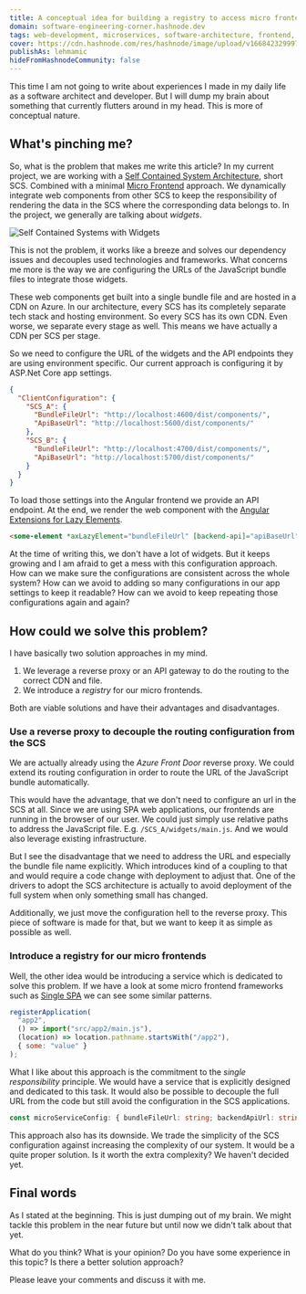 ```yaml
---
title: A conceptual idea for building a registry to access micro frontends
domain: software-engineering-corner.hashnode.dev
tags: web-development, microservices, software-architecture, frontend, frontend-development, web-components
cover: https://cdn.hashnode.com/res/hashnode/image/upload/v1668423299979/YPcjXO5yK.jpg?auto=compress
publishAs: lehmamic
hideFromHashnodeCommunity: false
---
```


This time I am not going to write about experiences I made in my daily life as a software architect and developer. But I will dump my brain about something that currently flutters around in my head. This is more of conceptual nature.

## What's pinching me?

So, what is the problem that makes me write this article? In my current project, we are working with a [Self Contained System Architecture](https://scs-architecture.org/), short SCS. Combined with a minimal [Micro Frontend](https://micro-frontends.org/) approach. We dynamically integrate web components from other SCS to keep the responsibility of rendering the data in the SCS where the corresponding data belongs to. In the project, we generally are talking about _widgets_.

![Self Contained Systems with Widgets](https://cdn.hashnode.com/res/hashnode/image/upload/v1668429113017/1Yp5XUXPE.png?auto=compress)

This is not the problem, it works like a breeze and solves our dependency issues and decouples used technologies and frameworks. What concerns me more is the way we are configuring the URLs of the JavaScript bundle files to integrate those widgets.

These web components get built into a single bundle file and are hosted in a CDN on Azure. In our architecture, every SCS has its completely separate tech stack and hosting environment. So every SCS has its own CDN. Even worse, we separate every stage as well. This means we have actually a CDN per SCS per stage.

So we need to configure the URL of the widgets and the API endpoints they are using environment specific. Our current approach is configuring it by ASP.Net Core app settings.

```json
{
  "ClientConfiguration": {
    "SCS_A": {
      "BundleFileUrl": "http://localhost:4600/dist/components/",
      "ApiBaseUrl": "http://localhost:5600/dist/components/"
    },
    "SCS_B": {
      "BundleFileUrl": "http://localhost:4700/dist/components/",
      "ApiBaseUrl": "http://localhost:5700/dist/components/"
    }
  }
}
```

To load those settings into the Angular frontend we provide an API endpoint. At the end, we render the web component with the [Angular Extensions for Lazy Elements](https://angular-extensions.github.io/elements/#/home).

```html
<some-element *axLazyElement="bundleFileUrl" [backend-api]="apiBaseUrl"> </some-element>
```

At the time of writing this, we don't have a lot of widgets. But it keeps growing and I am afraid to get a mess with this configuration approach. How can we make sure the configurations are consistent across the whole system? How can we avoid to adding so many configurations in our app settings to keep it readable? How can we avoid to keep repeating those configurations again and again?

## How could we solve this problem?

I have basically two solution approaches in my mind.

1. We leverage a reverse proxy or an API gateway to do the routing to the correct CDN and file.
2. We introduce a _registry_ for our micro frontends.

Both are viable solutions and have their advantages and disadvantages.

### Use a reverse proxy to decouple the routing configuration from the SCS

We are actually already using the _Azure Front Door_ reverse proxy. We could extend its routing configuration in order to route the URL of the JavaScript bundle automatically.

This would have the advantage, that we don't need to configure an url in the SCS at all. Since we are using SPA web applications, our frontends are running in the browser of our user. We could just simply use relative paths to address the JavaScript file. E.g. `/SCS_A/widgets/main.js`. And we would also leverage existing infrastructure.

But I see the disadvantage that we need to address the URL and especially the bundle file name explicitly. Which introduces kind of a coupling to that and would require a code change with deployment to adjust that. One of the drivers to adopt the SCS architecture is actually to avoid deployment of the full system when only something small has changed.

Additionally, we just move the configuration hell to the reverse proxy. This piece of software is made for that, but we want to keep it as simple as possible as well.

### Introduce a registry for our micro frontends

Well, the other idea would be introducing a service which is dedicated to solve this problem. If we have a look at some micro frontend frameworks such as [Single SPA](https://single-spa.js.org/) we can see some similar patterns.

```js
registerApplication(
  "app2",
  () => import("src/app2/main.js"),
  (location) => location.pathname.startsWith("/app2"),
  { some: "value" }
);
```

What I like about this approach is the commitment to the _single responsibility_ principle. We would have a service that is explicitly designed and dedicated to this task. It would also be possible to decouple the full URL from the code but still avoid the configuration in the SCS applications.

```ts
const microServiceConfig: { bundleFileUrl: string; backendApiUrl: string; } = registry.resolveMicroFrontendConfig(key: 'scs_A_widgets');
```

This approach also has its downside. We trade the simplicity of the SCS configuration against increasing the complexity of our system. It would be a quite proper solution. Is it worth the extra complexity? We haven't decided yet.

## Final words

As I stated at the beginning. This is just dumping out of my brain. We might tackle this problem in the near future but until now we didn't talk about that yet.

What do you think? What is your opinion? Do you have some experience in this topic? Is there a better solution approach?

Please leave your comments and discuss it with me.
